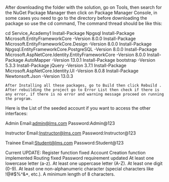 After downloading the folder with the solution, go on Tools, then search for the NuGet Package Manager then click on Package Manager Console, in some cases you need to go to the directory before downloading the package so use the cd command, The command thread should be like this:



cd Service_Academy1
Install-Package Npgsql
Install-Package Microsoft.EntityFrameworkCore -Version 8.0.0
Install-Package Microsoft.EntityFrameworkCore.Design -Version 8.0.0
Install-Package Npgsql.EntityFrameworkCore.PostgreSQL -Version 8.0.0
Install-Package Microsoft.AspNetCore.Identity.EntityFrameworkCore -Version 8.0.0
Install-Package AutoMapper -Version 13.0.1
Install-Package bootstrap -Version 5.3.3
Install-Package jQuery -Version 3.7.1
Install-Package Microsoft.AspNetCore.Identity.UI -Version 8.0.8
Install-Package Newtonsoft.Json -Version 13.0.3


	After Installing all these packages, go to Build then click Rebuild . After rebuilding the project go to Error List then check if there is any error, if there is no error and warning message proceed on running the program.

Here is the List of the seeded account if you want to access the other interfaces:

Admin
Email:admin@lms.com
Password:Admin@123

Instructor
Email:Instructor@lms.com
Password:Instructor@123

Trainee
Email:Student@lms.com
Password:Student@123





Current UPDATE:
Register function fixed
Account Creation function implemented
Routing fixed
Password requirement updated
At least one lowercase letter (a-z).
At least one uppercase letter (A-Z).
At least one digit (0-9).
At least one non-alphanumeric character (special characters like !@#$%^&*, etc.).
A minimum length of 8 characters.

